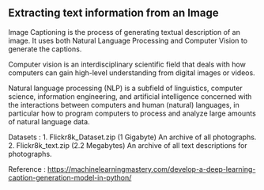 ## Extracting text information from an Image

Image Captioning is the process of generating textual description of an image. It uses both Natural Language Processing and Computer Vision to generate the captions.

Computer vision is an interdisciplinary scientific field that deals with how computers can gain high-level understanding from digital images or videos. 

Natural language processing (NLP) is a subfield of linguistics, computer science, information engineering, and artificial intelligence concerned with the interactions between computers and human (natural) languages, in particular how to program computers to process and analyze large amounts of natural language data.

Datasets : 1. Flickr8k_Dataset.zip (1 Gigabyte) An archive of all photographs. 2. Flickr8k_text.zip (2.2 Megabytes) An archive of all text descriptions for photographs.
           
Reference : https://machinelearningmastery.com/develop-a-deep-learning-caption-generation-model-in-python/
